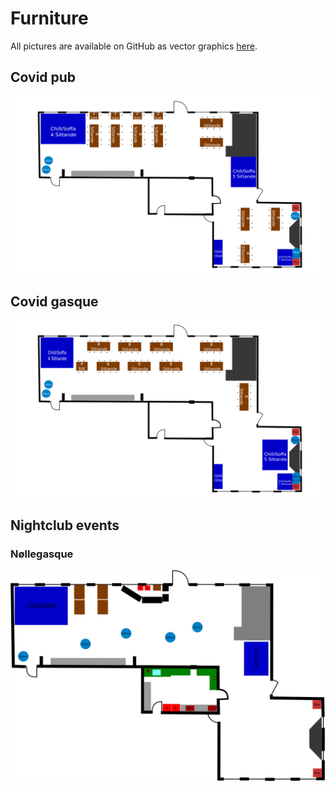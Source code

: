 # Furniture

All pictures are available on GitHub as vector graphics [here][1].

## Covid pub

![covid_pub]

## Covid gasque

![covid_gasque]

## Nightclub events

### Nøllegasque

![n0llegasque]

[1]: https://github.com/insektionen/kistan

[covid_pub]: https://raw.githubusercontent.com/insektionen/kistan/master/images/covid_max_8.png

[covid_gasque]: https://raw.githubusercontent.com/insektionen/kistan/master/images/covid_max_8_gasque.png

[n0llegasque]: https://raw.githubusercontent.com/insektionen/kistan/master/images/n0llegasque.png